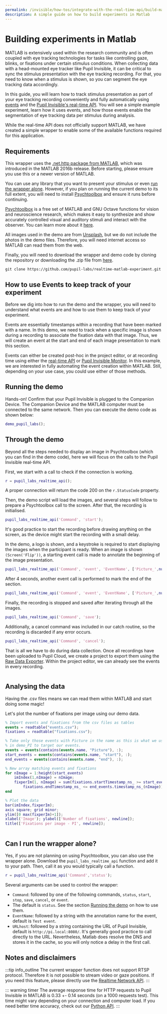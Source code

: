 ```yaml
---
permalink: /invisible/how-tos/integrate-with-the-real-time-api/build-matlab-experiment
description: A simple guide on how to build experiments in Matlab
---
```

# Building experiments in Matlab

MATLAB is extensively used within the research community and is often coupled with eye tracking technologies for tasks like controlling gaze, blinks, or fixations under certain stimulus conditions. 
When collecting data with a head-mounted eye tracker like Pupil Invisible, it can be critical to sync the stimulus presentation with the eye tracking recording. For that, you need to know when a stimulus is shown, so you can segment the eye tracking data accordingly.

In this guide, you will learn how to track stimulus presentation as part of your eye tracking recording conveniently and fully automatically using [events](/invisible/explainers/basic-concepts/#events) and the [Pupil Invisible's real-time API](/invisible/how-tos/integrate-with-the-real-time-api/introduction). You will see a simple example experiment, learn how it uses events, and how those events enable the segmentation of eye tracking data per stimulus during analysis.

While the real-time API does not officially support MATLAB, we have created a simple wrapper to enable some of the available functions required for this application.

## Requirements

This wrapper uses the [.net.http package from MATLAB](https://mathworks.com/help/matlab/ref/matlab.net.http-package.html#), 
which was introduced in the MATLAB 2016b release. Before starting, please ensure you use this or a newer version of MATLAB.

You can use any library that you want to present your stimulus or even [run the wrapper alone](#can-i-run-the-wrapper-alone?). However, if you plan on running the current demo to its full extent, you will need to install [Psychtoolbox](http://www.psychtoolbox.org/download.html) and ensure it runs before continuing.

[Psychtoolbox](http://www.psychtoolbox.org/) is a free set of MATLAB and GNU Octave functions for vision and neuroscience research, which makes it easy to synthesize and show accurately controlled visual and auditory stimuli and interact with the observer. You can learn more about it [here](http://www.psychtoolbox.org/).

All images used in the demo are from [Unsplash](https://unsplash.com/), but we do not include the photos in the demo files. Therefore, you will need internet access so MATLAB can read them from the web.

Finally, you will need to download the wrapper and demo code by cloning the repository or downloading the .zip file from 
[here](https://github.com/pupil-labs/realtime-matlab-experiment/archive/refs/heads/main.zip).

```git 
git clone https://github.com/pupil-labs/realtime-matlab-experiment.git
```

## How to use Events to keep track of your experiment

Before we dig into how to run the demo and the wrapper, you will need to understand what events are and how to use them to keep track of your experiment.

Events are essentially timestamps within a recording that have been marked with a name. In this demo, we need to track 
when a specific image is shown during a recording to associate the fixation data with that image. Thus, we will create an 
event at the start and end of each image presentation to mark this section.

Events can either be created post-hoc in the project editor, or at recording time using either the 
[real-time API](/invisible/how-tos/integrate-with-the-real-time-api/introduction) or 
[Pupil Invisible Monitor](/invisible/how-tos/data-collection-with-the-companion-app/monitor-your-data-collection-in-real-time). In this example, we are interested in fully automating the event creation within MATLAB. Still, depending on your use case, 
you could use either of those methods.

## Running the demo

Hands-on! Confirm that your Pupil Invisible is plugged to the Companion Device. The Companion Device and the MATLAB computer must be connected to the same network. Then you can execute the demo code as shown below:

```matlab	
demo_pupil_labs();
```
## Through the demo
Beyond all the steps needed to display an image in Psychtoolbox (which you can find in the demo code), here we will focus on the calls to the Pupil Invisible real-time API.

First, we start with a call to check if the connection is working.

```matlab
r = pupil_labs_realtime_api();
```

A proper connection will return the code 200 on the `r.StatusCode` property.

Then, the demo script will load the images, and several steps will follow to prepare a Psychtoolbox call to the screen. After that, the 
recording is initialised.

```matlab
pupil_labs_realtime_api('Command', 'start');
```
It's good practice to start the recording before drawing anything on the screen, as the device might start the recording 
with a small delay.

In the demo, a logo is shown, and a keystroke is required to start displaying the images when the participant is ready. 
When an image is shown `(Screen('Flip'))`, a starting event call is made to annotate the beginning of the image presentation.

```matlab
pupil_labs_realtime_api('Command', 'event', 'EventName', ['Picture_',num2str(n, '%02.0f'),'_start']);
```
After 4 seconds, another event call is performed to mark the end of the section.

```matlab
pupil_labs_realtime_api('Command', 'event', 'EventName', ['Picture_',num2str(n, '%02.0f'),'_end']);
```
Finally, the recording is stopped and saved after iterating through all the images.

```matlab
pupil_labs_realtime_api('Command', 'save');
```
Additionally, a cancel command was included in our catch routine, so the recording is discarded if any error occurs.

```matlab
pupil_labs_realtime_api('Command', 'cancel');
```

That is all we have to do during data collection. Once all recordings have been uploaded to Pupil Cloud, we create a 
project to export them using the [Raw Data Exporter](/invisible/reference/export-formats/#raw-data-exporter). Within the project editor, we can already see the events in every recording.

<div style="display:flex;justify-content:center;" class="pb-4">
  <v-img
    :src="require('../../../media/invisible/how-tos/screenshot-matlab-pi-cloud.jpg')"
    max-width=100%
  >
  </v-img>
</div>

## Analysing the data
Having the .csv files means we can read them within MATLAB and start doing some magic!

Let's plot the number of fixations per image using our demo data.

```matlab	
% Import events and fixations from the csv files as tables
events = readtable("events.csv");
fixations = readtable("fixations.csv");

% Take only those events with Picture in the name as this is what we used
% in demo_PI to target our events.
events = events(contains(events.name, "Picture"), :);
start_events = events(contains(events.name, "start"), :);
end_events = events(contains(events.name, "end"), :);

% New array matching events and fixations
for nImage = 1:height(start_events)
    imIndex(1,nImage) = nImage;
    fixperIm(1, nImage) = sum(fixations.startTimestamp_ns_ >= start_events.timestamp_ns_(nImage) &...
        fixations.endTimestamp_ns_ <= end_events.timestamp_ns_(nImage));
end

% Plot the data
bar(imIndex,fixperIm); 
axis square; grid minor;
ylim([0 max(fixperIm)+1]);
xlabel('Image'); ylabel(['Number of fixations', newline]);
title(['Fixations per image - PI', newline]);
```

<div style="display:flex;justify-content:center;" class="pb-4">
  <v-img
    :src="require('../../../media/invisible/how-tos/barplot-matlab-pi-cloud.jpg')"
    max-width=100%
  >
  </v-img>
</div>


## Can I run the wrapper alone? 
Yes, if you are not planning on using Psychtoolbox, you can also use the wrapper alone. Download the 
`pupil_labs_realtime_api` function and add it to your path. Then, call it as you would typically call a function.

```matlab
r = pupil_labs_realtime_api('Command','status');
```

Several arguments can be used to control the wrapper:

- `Command`: followed by one of the following commands,  `status`, `start`, `stop`, `save`, `cancel`, or `event`. 
- The default is `status`.
 See the section [Running the demo](#running-the-demo) on how to use them.
- `EventName`: followed by a string with the annotation name for the event, default is `Test event`.
- `URLhost`: followed by a string containing the URL of Pupil Invisible, default is `http://pi.local:8080/`. It's generally good practice to call directly to the URL. Nevertheless, Matlab does resolve the DNS and stores it in the cache, so you will only notice a delay in the first call.   

## Notes and disclaimers
:::tip
<v-icon large color="info">info_outline</v-icon>
The current wrapper function does not support RTSP protocol. Therefore it is not possible to stream video or gaze positions. If you need this feature, please directly use the [Realtime Network API](https://pupil-labs-realtime-api.readthedocs.io/en/stable/guides/under-the-hood.html?highlight=RTSP). 
:::

::: warning
<v-icon large color="warning">timer</v-icon>
The average response time for HTTP requests to Pupil Invisible in MATLAB is 0.33 +- 0.14 seconds (on a 1000 requests test). 
This time might vary depending on your connection and computer load. If you need better time accuracy, check out our 
[Python API](https://pupil-labs-realtime-api.readthedocs.io/en/stable/examples/index.html).
:::
